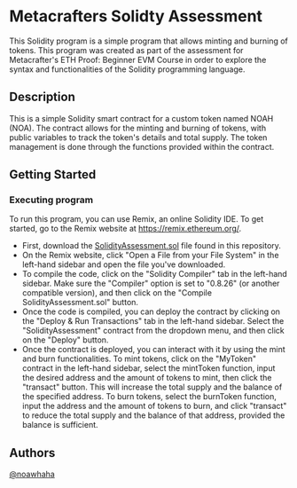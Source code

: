 # Metacrafters Solidty Assessment

This Solidity program is a simple program that allows minting and burning of tokens. This program was created as part of the assessment for Metacrafter's ETH Proof: Beginner EVM Course in order to explore the syntax and functionalities of the Solidity programming language.

## Description

This is a simple Solidity smart contract for a custom token named NOAH (NOA). The contract allows for the minting and burning of tokens, with public variables to track the token's details and total supply. The token management is done through the functions provided within the contract.

## Getting Started

### Executing program

To run this program, you can use Remix, an online Solidity IDE. To get started, go to the Remix website at https://remix.ethereum.org/.

* First, download the [SolidityAssessment.sol](SolidityAssessment.sol) file found in this repository.
* On the Remix website, click "Open a File from your File System" in the left-hand sidebar and open the file you've downloaded.
* To compile the code, click on the "Solidity Compiler" tab in the left-hand sidebar. Make sure the "Compiler" option is set to "0.8.26" (or another compatible version), and then click on the "Compile SolidityAssessment.sol" button.
* Once the code is compiled, you can deploy the contract by clicking on the "Deploy & Run Transactions" tab in the left-hand sidebar. Select the "SolidityAssessment" contract from the dropdown menu, and then click on the "Deploy" button.
* Once the contract is deployed, you can interact with it by using the mint and burn functionalities. To mint tokens, click on the "MyToken" contract in the left-hand sidebar, select the mintToken function, input the desired address and the amount of tokens to mint, then click the "transact" button. This will increase the total supply and the balance of the specified address. To burn tokens, select the burnToken function, input the address and the amount of tokens to burn, and click "transact" to reduce the total supply and the balance of that address, provided the balance is sufficient.

## Authors

[@noawhaha](https://github.com/noooooahh)
